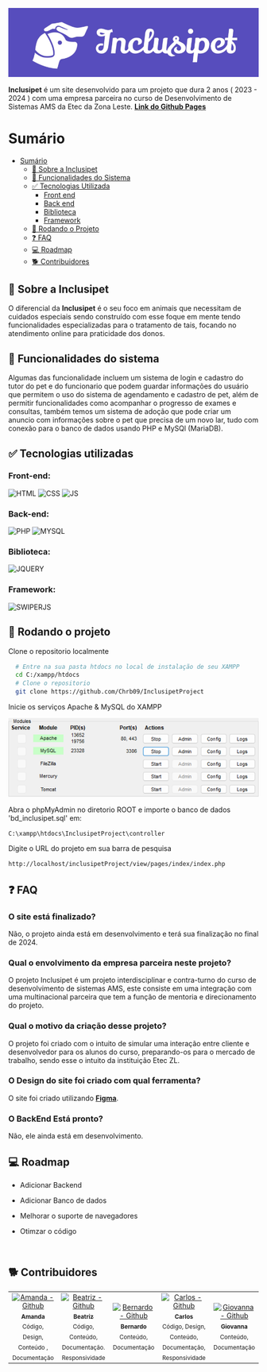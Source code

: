 ![Logo](view/assets/img/Outros/inclusipetREADME.png)

**Inclusipet** é um site desenvolvido para um projeto que dura 2 anos ( 2023 - 2024 ) com uma empresa parceira no curso de Desenvolvimento de Sistemas AMS da Etec da Zona Leste.
[**Link do Github Pages**](https://chrb09.github.io/InclusipetProject/)

# Sumário

- [Sumário](#sumário)
  - [🤔 Sobre a Inclusipet](#-sobre-a-Inclusipet)
  - [📖 Funcionalidades do Sistema](#-funcionalidades-do-sistema)
  - [✅ Tecnologias Utilizada](#-tecnologias-utilizadas)
    - [Front end](#front-end-)
    - [Back end](#back-end-)
    - [Biblioteca ](#biblioteca-)
    - [Framework ](#framework-)
  - [📁 Rodando o Projeto](#-rodando-o-projeto)
  - [❓ FAQ](#-FAQ)
  - [💻 Roadmap](#-roadmap)
  - [🐕 Contribuidores](#-contribuidores)

## 🤔 Sobre a Inclusipet

O diferencial da **Inclusipet** é o seu foco em animais que necessitam de cuidados especiais sendo construído com esse foque em mente tendo funcionalidades especializadas para o tratamento de tais, focando no atendimento online para praticidade dos donos.
<br>

## 📖 Funcionalidades do sistema

Algumas das funcionalidade incluem um sistema de login e cadastro do tutor do pet e do funcionario que podem guardar informações do usuário que permitem o uso do sistema de agendamento e cadastro de pet, além de permitir funcionalidades como acompanhar o progresso de exames e consultas, também temos um sistema de adoção que pode criar um anuncio com informações sobre o pet que precisa de um novo lar, tudo com conexão para o banco de dados usando PHP e MySQl (MariaDB).
<br>

## ✅ Tecnologias utilizadas

### Front-end: <br>

![HTML](https://img.shields.io/badge/HTML-574DBD?style=for-the-badge&logo=html5&logoColor=white)
![CSS](https://img.shields.io/badge/CSS-574DBD?&style=for-the-badge&logo=css3&logoColor=white)
![JS](https://img.shields.io/badge/JavaScript-574DBD?style=for-the-badge&logo=javascript&logoColor=white)

### Back-end: <br>

![PHP](https://img.shields.io/badge/PHP-574DBD?style=for-the-badge&logo=php&logoColor=white)
![MYSQL](https://img.shields.io/badge/MySQL-574DBD?style=for-the-badge&logo=mysql&logoColor=white)

### Biblioteca: <br>

![JQUERY](https://img.shields.io/badge/JQuery-574DBD?style=for-the-badge&logo=jquery&logoColor=white)

### Framework: <br>

![SWIPERJS](https://img.shields.io/badge/Swiper.JS-574DBD?style=for-the-badge&logo=swiper&logoColor=white)
<br>

## 📁 Rodando o projeto

Clone o repositorio localmente

```bash
  # Entre na sua pasta htdocs no local de instalação de seu XAMPP
  cd C:/xampp/htdocs
  # Clone o repositorio
  git clone https://github.com/Chrb09/InclusipetProject
```

Inicie os serviços Apache & MySQL do XAMPP

![alt text](view/assets/img/Outros/xampp.png)

Abra o phpMyAdmin no diretorio ROOT e importe o banco de dados 'bd_inclusipet.sql' em:

```bash
C:\xampp\htdocs\InclusipetProject\controller
```

Digite o URL do projeto em sua barra de pesquisa

```bash
http://localhost/inclusipetProject/view/pages/index/index.php
```

## ❓ FAQ

### **O site está finalizado?**

Não, o projeto ainda está em desenvolvimento e terá sua finalização no final de 2024.

### **Qual o envolvimento da empresa parceira neste projeto?**

O projeto Inclusipet é um projeto interdisciplinar e contra-turno do curso de desenvolvimento de sistemas AMS, este consiste em uma integração com uma multinacional parceira que tem a função de mentoria e direcionamento do projeto.

### **Qual o motivo da criação desse projeto?**

O projeto foi criado com o intuito de simular uma interação entre cliente e desenvolvedor para os alunos do curso, preparando-os para o mercado de trabalho, sendo esse o intuito da instituição Etec ZL.

### **O Design do site foi criado com qual ferramenta?**

O site foi criado utilizando [ **Figma**](https://www.figma.com/file/L4PJEj1teaiU0Gs0vkBkwf/Figma-Inclusipet-Oficial?type=design&node-id=0-1&mode=design&t=fGISzfXShJrtB8nw-0).

### **O BackEnd Está pronto?**

Não, ele ainda está em desenvolvimento.
<br>

## 💻 Roadmap

- Adicionar Backend

- Adicionar Banco de dados

- Melhorar o suporte de navegadores

- Otimzar o código

<br>

## 🐕 Contribuidores

<div align=center>
  <table>
    <tr>
      <td align="center">
        <a href="https://github.com/Amanda093">
          <img src="https://avatars.githubusercontent.com/u/138123400?v=4" width="100px;" alt="Amanda - Github"/><br>
          <sub>
            <b>Amanda</b>
          </sub> <br>
        </a>
        <sub>
          Código, Design, Conteúdo , Documentação
        </sub>
      </td>
      <td align="center">
        <a href="https://github.com/Beatriz02020">
          <img src="https://avatars.githubusercontent.com/u/133404301?v=4" width="100px;" alt="Beatriz - Github"/><br>
          <sub>
            <b>Beatriz</b>
          </sub> <br>
        </a>
        <sub>
            Código, Conteúdo, Documentação. Responsividade
          </sub>
      </td>
      </td>
      <td align="center">
        <a href="https://github.com/BernardoVxexra">
          <img src="https://avatars.githubusercontent.com/u/142687809?v=4" width="100px;" alt="Bernardo - Github"/><br>
          <sub>
            <b>Bernardo</b>
          </sub> <br> 
        </a>
        <sub>
            Conteúdo, Documentação
        </sub>
      </td>
      <td align="center">
        <a href="https://github.com/Chrb09">
          <img src="https://avatars.githubusercontent.com/u/132484542?v=4" width="100px;" alt="Carlos - Github"/><br>
          <sub>
              <b>Carlos</b>
            </sub> <br>
        </a>
        <sub>
            Código, Design, Conteúdo, Documentação, Responsividade
          </sub>
      </td>
      </td>
      <td align="center">
        <a href="https://github.com/GiovannaAdantas">
          <img src="https://avatars.githubusercontent.com/u/133404091?v=4" width="100px;" alt="Giovanna - Github"/><br>
          <sub>
            <b>Giovanna</b>
          </sub> <br>
        </a>
        <sub>
            Conteúdo, Documentação
          </sub>
      </td>
    </tr>
  </table>
<div>

